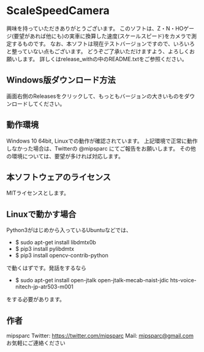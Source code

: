 # ScaleSpeedCamera
興味を持っていただきありがとうございます。
このソフトは、Z・N・HOゲージ(要望があれば他にも)の実車に換算した速度(スケールスピード)をカメラで測定するものです。
なお、本ソフトは現在テストバージョンですので、いろいろと整っていない点もございます。
どうぞご了承いただけますよう、よろしくお願いします。
詳しくはrelease_withの中のREADME.txtをご参照ください。

## Windows版ダウンロード方法
画面右側のReleasesをクリックして、もっともバージョンの大きいものをダウンロードしてください。

## 動作環境
Windows 10 64bit, Linuxでの動作が確認されています。
上記環境で正常に動作しなかった場合は、Twitterの @mipsparc にてご報告をお願いします。
その他の環境については、要望が多ければ対応します。

## 本ソフトウェアのライセンス
MITライセンスとします。

## Linuxで動かす場合
Python3がはじめから入っているUbuntuなどでは、

- $ sudo apt-get install libdmtx0b
- $ pip3 install pylibdmtx
- $ pip3 install opencv-contrib-python

で動くはずです。発話をするなら

- $ sudo apt-get install open-jtalk open-jtalk-mecab-naist-jdic hts-voice-nitech-jp-atr503-m001

をする必要があります。

## 作者
mipsparc
Twitter: https://twitter.com/mipsparc
Mail: mipsparc@gmail.com
お気軽にご連絡ください
